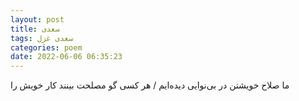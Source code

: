 ```yaml
---
layout: post
title: سعدی
tags: سعدی غزل
categories: poem
date: 2022-06-06 06:35:23
---
```


ما صلاح خویشتن در بی‌نوایی دیده‌ایم / هر کسی گو مصلحت بینند کار خویش را
